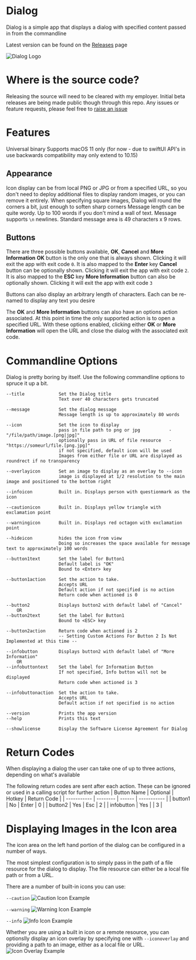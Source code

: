 
# Dialog

Dialog is a simple app that displays a dialog with specified content passed in from the commandline

Latest version can be found on the [Releases](https://github.com/bartreardon/Dialog-public/releases) page

![Dialog Logo](/assets/screen1.png)

# Where is the source code?

Releasing the source will need to be cleared with my employer. Initial beta releases are being made public though through this repo. Any issues or feature requests, please feel free to [raise an issue](https://github.com/bartreardon/Dialog-public/issues)

# Features
Universal binary
Supports macOS 11 only (for now - due to swiftUI API's in use backwards compatibility may only extend to 10.15)

## Appearance
Icon display can be from local PNG or JPG or from a specified URL, so you don't need to deploy additional files to display random images, or you can remove it entirely. When specifying square images, Dialog will round the corners a bit, just enough to soften sharp corners
Message length can be quite wordy. Up to 100 words if you don't mind a wall of text. Message supports `\n` newlines. Standard message area is 49 characters x 9 rows.

## Buttons
There are three possible buttons available, **OK**, **Cancel** and **More Information**
**OK** button is the only one that is always shown. Clicking it will exit the app with exit code `0`. It is also mapped to the **Enter** key
**Cancel** button can be optionally shown. Clicking it will exit the app with exit code `2`. It is also mapped to the **ESC** key
**More Information** button can also be optionally shown. Clicking it will exit the app with exit code `3`

Buttons can also display an arbitrary length of characters. Each can be re-named to display any text you desire

The **OK** and **More Information** buttons can also have an options action associated. At this point in time the only supported action is to open a specified URL. With these options enabled, clicking either **OK** or **More Information** will open the URL and close the dialog with the associated exit code. 



# Commandline Options

Dialog is pretty boring by itself. Use the following commandline options to spruce it up a bit.

    --title             Set the Dialog title
                        Text over 40 characters gets truncated
    
    --message           Set the dialog message
                        Message length is up to approximately 80 words
    
    --icon              Set the icon to display
                        pass in file path to png or jpg           -  "/file/path/image.[png|jpg]"
                        optionally pass in URL of file resource   -  "https://someurl/file.[png.jpg]"
                        if not specified, default icon will be used
                        Images from either file or URL are displayed as roundrect if no transparency
   
    --overlayicon       Set an image to display as an overlay to --icon
                        image is displayed at 1/2 resolution to the main image and positioned to the bottom right

    --infoicon          Built in. Displays person with questionmark as the icon

    --cautionicon       Built in. Displays yellow triangle with exclamation point

    --warningicon       Built in. Displays red octagon with exclamation point
            
    --hideicon          hides the icon from view
                        Doing so increases the space available for message text to approximately 100 words

    --button1text       Set the label for Button1
                        Default label is "OK"
                        Bound to <Enter> key

    --button1action     Set the action to take.
                        Accepts URL
                        Default action if not specified is no action
                        Return code when actioned is 0

    --button2           Displays button2 with default label of "Cancel"
        OR
    --button2text       Set the label for Button1
                        Bound to <ESC> key

    --button2action     Return code when actioned is 2
                        -- Setting Custom Actions For Button 2 Is Not Implemented at this time --

    --infobutton        Displays button2 with default label of "More Information"
        OR
    --infobuttontext    Set the label for Information Button
                        If not specified, Info button will not be displayed
                        Return code when actioned is 3

    --infobuttonaction  Set the action to take.
                        Accepts URL
                        Default action if not specified is no action

    --version           Prints the app version
    --help              Prints this text

    --showlicense       Display the Software License Agreement for Dialog

# Return Codes
When displaying a dialog the user can take one of up to three actions, depending on what's available

The following return codes are sent after each action. These can be ignored or used in a calling script for further action
| Button Name | Optional | Hotkey | Return Code |
| ----------- | -------- | ------ | ----------- |
| button1     | No       | Enter  | 0           |
| button2     | Yes      | Esc    | 2           |
| infobutton  | Yes      |        | 3           |

# Displaying Images in the Icon area
The icon area on the left hand portion of the dialog can be configured in a number of ways.

The most simplest configuration is to simply pass in the path of a file resource for the dialog to display. The file resource can either be a local file path or from a URL.

There are a number of built-in icons you can use:

`--caution`
![Caution Icon Example](/assets/caution.png)

`--warning`
![Warning Icon Example](/assets/warning.png)

`--info`
![Info Icon Example](/assets/info.png)

Whether you are using a built in icon or a remote resource, you can optionslly display an icon overlay by specifying one with `--iconoverlay` and providing a path to an image, either as a local file or URL.
![Icon Overlay Example](/assets/overlay2.png)
